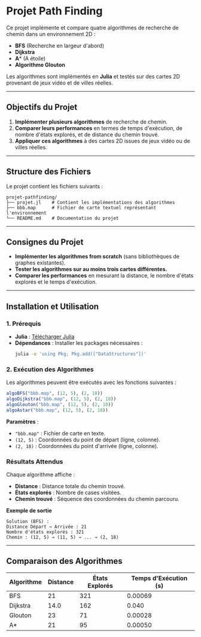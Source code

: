 # Projet Path Finding

Ce projet implémente et compare quatre algorithmes de recherche de chemin dans un environnement 2D :
- **BFS** (Recherche en largeur d'abord)
- **Dijkstra**
- **A*** (A étoile)
- **Algorithme Glouton**

Les algorithmes sont implémentés en **Julia** et testés sur des cartes 2D provenant de jeux vidéo et de villes réelles.

---

## Objectifs du Projet

1. **Implémenter plusieurs algorithmes** de recherche de chemin.
2. **Comparer leurs performances** en termes de temps d'exécution, de nombre d'états explorés, et de distance du chemin trouvé.
3. **Appliquer ces algorithmes** à des cartes 2D issues de jeux vidéo ou de villes réelles.

---

## Structure des Fichiers

Le projet contient les fichiers suivants :
```
projet-pathfinding/
├── projet.jl    # Contient les implémentations des algorithmes
├── bbb.map      # Fichier de carte textuel représentant l'environnement
└── README.md    # Documentation du projet
```

---

## Consignes du Projet

- **Implémenter les algorithmes from scratch** (sans bibliothèques de graphes existantes).
- **Tester les algorithmes sur au moins trois cartes différentes.**
- **Comparer les performances** en mesurant la distance, le nombre d'états explorés et le temps d'exécution.

---

## Installation et Utilisation

### **1. Prérequis**
- **Julia** : [Télécharger Julia](https://julialang.org/downloads/)
- **Dépendances** : Installer les packages nécessaires :
  ```bash
  julia -e 'using Pkg; Pkg.add(["DataStructures"])'
  ```

### **2. Exécution des Algorithmes**

Les algorithmes peuvent être exécutés avec les fonctions suivantes :
```julia
algoBFS("bbb.map", (12, 5), (2, 18))
algoDijkstra("bbb.map", (12, 5), (2, 18))
algoGlouton("bbb.map", (12, 5), (2, 18))
algoAstar("bbb.map", (12, 5), (2, 18))
```

**Paramètres** :
- `"bbb.map"` : Fichier de carte en texte.
- `(12, 5)` : Coordonnées du point de départ (ligne, colonne).
- `(2, 18)` : Coordonnées du point d'arrivée (ligne, colonne).

### **Résultats Attendus**
Chaque algorithme affiche :
- **Distance** : Distance totale du chemin trouvé.
- **États explorés** : Nombre de cases visitées.
- **Chemin trouvé** : Séquence des coordonnées du chemin parcouru.

**Exemple de sortie**
```
Solution (BFS) :
Distance Départ → Arrivée : 21
Nombre d'états explorés : 321
Chemin : (12, 5) → (11, 5) → ... → (2, 18)
```

---

## Comparaison des Algorithmes

| Algorithme | Distance | États Explorés | Temps d'Exécution (s) |
|------------|---------|---------------|----------------------|
| BFS        | 21      | 321           | 0.00069              |
| Dijkstra   | 14.0    | 162           | 0.040                |
| Glouton    | 23      | 71            | 0.00028              |
| A*         | 21      | 95            | 0.00050              |



